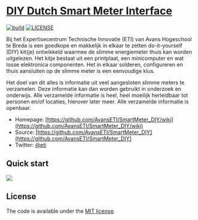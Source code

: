 # [DIY Dutch Smart Meter Interface](https://github.com/AvansETI/SmartMeter_DIY/wiki)

[![build](https://github.com/AvansETI/SmartMeter_DIY/actions/workflows/main.yml/badge.svg)](https://github.com/AvansETI/SmartMeter_DIY/actions/workflows/main.yml)
[![LICENSE](https://img.shields.io/badge/license-MIT-lightgrey.svg)](https://github.com/AvansETI/SmartMeter_DIY/blob/master/LICENSE)

Bij het Expertisecentrum Technische Innovatie (ETI) van Avans Hogeschool te Breda is een goedkope en makkelijk in elkaar te zetten do-it-yourself (DIY) kit(je) ontwikkeld waarmee de slimme energiemeter thuis kan worden uitgelezen. Het kitje bestaat uit een printplaat, een minicomputer en wat losse elektronica componenten. Het in elkaar solderen, configureren en thuis aansluiten op de slimme meter is een eenvoudige klus.

Het doel van dit alles is informatie uit veel aangesloten slimme meters te verzamelen. Deze informatie kan dan worden gebruikt in onderzoek en onderwijs. Alle verzamelde informatie is heel, heel moeilijk herleidbaar tot personen en/of locaties, hierover later meer. Alle verzamelde informatie is openbaar.

* Homepage: [https://github.com/AvansETI/SmartMeter_DIY/wiki](https://github.com/AvansETI/SmartMeter_DIY/wiki)
* Source: [https://github.com/AvansETI/SmartMeter_DIY](https://github.com/AvansETI/SmartMeter_DIY)
* Twitter: [@eti](https://twitter.com/DIY-SMARTMETER-KIT)


## Quick start

![](https://github.com/AvansETI/SmartMeter_DIY/blob/master/Doc/bouwhandleiding/handleiding.png)

## License

The code is available under the [MIT license](LICENSE.txt).
